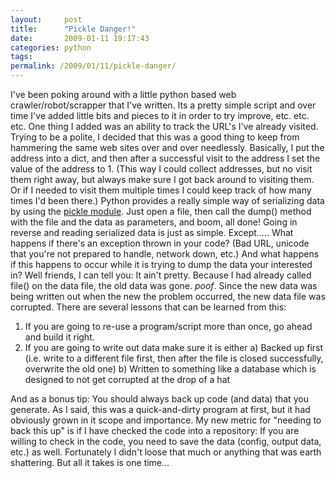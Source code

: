 ```yaml
---
layout:     post
title:      "Pickle Danger!"
date:       2009-01-11 19:17:43
categories: python
tags:  
permalink: /2009/01/11/pickle-danger/
---
```

I've been poking around with a little python based web crawler/robot/scrapper that I've written. Its a pretty simple script and over time I've added little bits and pieces to it in order to try improve, etc. etc. etc. One thing I added was an ability to track the URL's I've already visited. Trying to be a polite, I decided that this was a good thing to keep from hammering the same web sites over and over needlessly. Basically, I put the address into a dict, and then after a successful visit to the address I set the value of the address to 1. (This way I could collect addresses, but no visit them right away, but always make sure I got back around to visiting them. Or if I needed to visit them multiple times I could keep track of how many times I'd been there.) Python provides a really simple way of serializing data by using the [pickle module](http://docs.python.org/library/pickle.html). Just open a file, then call the dump() method with the file and the data as parameters, and boom, all done! Going in reverse and reading serialized data is just as simple. Except..... What happens if there's an exception thrown in your code? (Bad URL, unicode that you're not prepared to handle, network down, etc.) And what happens if this happens to occur while it is trying to dump the data your interested in? Well friends, I can tell you: It ain't pretty. Because I had already called file() on the data file, the old data was gone. *poof*. Since the new data was being written out when the new the problem occurred, the new data file was corrupted. There are several lessons that can be learned from this: 

  1. If you are going to re-use a program/script more than once, go ahead and build it right.
  2. If you are going to write out data make sure it is either a) Backed up first (i.e. write to a different file first, then after the file is closed successfully, overwrite the old one) b) Written to something like a database which is designed to not get corrupted at the drop of a hat

And as a bonus tip: You should always back up code (and data) that you generate. As I said, this was a quick-and-dirty program at first, but it had obviously grown in it scope and importance. My new metric for "needing to back this up" is if I have checked the code into a repository: If you are willing to check in the code, you need to save the data (config, output data, etc.) as well. Fortunately I didn't loose that much or anything that was earth shattering. But all it takes is one time...
